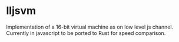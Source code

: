 # lljsvm

Implementation of a 16-bit virtual machine as on low level js channel.
Currently in javascript to be ported to Rust for speed comparison.
